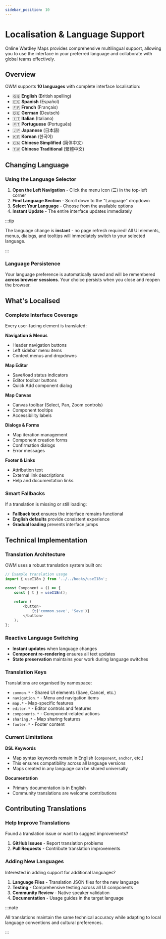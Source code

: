 ```yaml
---
sidebar_position: 10
---
```


# Localisation & Language Support

Online Wardley Maps provides comprehensive multilingual support, allowing you to use the interface in your preferred language and collaborate with global teams effectively.

## Overview

OWM supports **10 languages** with complete interface localisation:

- 🇬🇧 **English** (British spelling)
- 🇪🇸 **Spanish** (Español)
- 🇫🇷 **French** (Français)
- 🇩🇪 **German** (Deutsch)
- 🇮🇹 **Italian** (Italiano)
- 🇵🇹 **Portuguese** (Português)
- 🇯🇵 **Japanese** (日本語)
- 🇰🇷 **Korean** (한국어)
- 🇨🇳 **Chinese Simplified** (简体中文)
- 🇹🇼 **Chinese Traditional** (繁體中文)

## Changing Language

### Using the Language Selector

1. **Open the Left Navigation** - Click the menu icon (☰) in the top-left corner
2. **Find Language Section** - Scroll down to the "Language" dropdown
3. **Select Your Language** - Choose from the available options
4. **Instant Update** - The entire interface updates immediately

:::tip

The language change is **instant** - no page refresh required! All UI elements, menus, dialogs, and tooltips will immediately switch to your selected language.

:::

### Language Persistence

Your language preference is automatically saved and will be remembered **across browser sessions**. Your choice persists when you close and reopen the browser.

## What's Localised

### Complete Interface Coverage

Every user-facing element is translated:

**Navigation & Menus**
- Header navigation buttons
- Left sidebar menu items
- Context menus and dropdowns

**Map Editor**
- Save/load status indicators
- Editor toolbar buttons
- Quick Add component dialog

**Map Canvas**
- Canvas toolbar (Select, Pan, Zoom controls)
- Component tooltips
- Accessibility labels

**Dialogs & Forms**
- Map iteration management
- Component creation forms
- Confirmation dialogs
- Error messages

**Footer & Links**
- Attribution text
- External link descriptions
- Help and documentation links

### Smart Fallbacks

If a translation is missing or still loading:
- **Fallback text** ensures the interface remains functional
- **English defaults** provide consistent experience
- **Gradual loading** prevents interface jumps

## Technical Implementation

### Translation Architecture

OWM uses a robust translation system built on:

```typescript
// Example translation usage
import { useI18n } from '../../hooks/useI18n';

const Component = () => {
    const { t } = useI18n();
    
    return (
        <button>
            {t('common.save', 'Save')}
        </button>
    );
};
```

### Reactive Language Switching

- **Instant updates** when language changes
- **Component re-rendering** ensures all text updates
- **State preservation** maintains your work during language switches

### Translation Keys

Translations are organised by namespace:

- `common.*` - Shared UI elements (Save, Cancel, etc.)
- `navigation.*` - Menu and navigation items
- `map.*` - Map-specific features
- `editor.*` - Editor controls and features
- `components.*` - Component-related actions
- `sharing.*` - Map sharing features
- `footer.*` - Footer content

### Current Limitations

**DSL Keywords**
- Map syntax keywords remain in English (`component`, `anchor`, etc.)
- This ensures compatibility across all language versions
- Maps created in any language can be shared universally

**Documentation**
- Primary documentation is in English
- Community translations are welcome contributions

## Contributing Translations

### Help Improve Translations

Found a translation issue or want to suggest improvements?

1. **GitHub Issues** - Report translation problems
3. **Pull Requests** - Contribute translation improvements

### Adding New Languages

Interested in adding support for additional languages?

1. **Language Files** - Translation JSON files for the new language
2. **Testing** - Comprehensive testing across all UI components  
3. **Community Review** - Native speaker validation
4. **Documentation** - Usage guides in the target language

:::note

All translations maintain the same technical accuracy while adapting to local language conventions and cultural preferences.

:::
